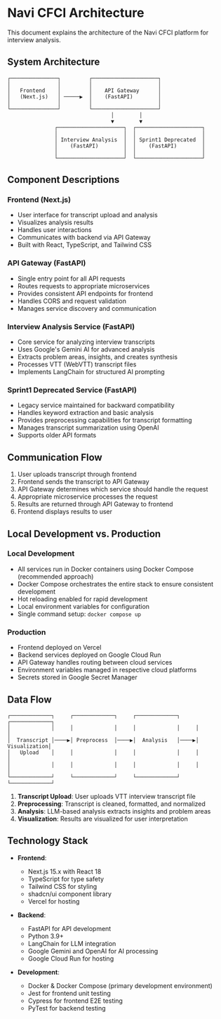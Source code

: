 # Navi CFCI Architecture

This document explains the architecture of the Navi CFCI platform for interview analysis.

## System Architecture

```
┌───────────────┐         ┌─────────────────────┐
│               │         │                     │
│   Frontend    │         │    API Gateway      │
│   (Next.js)   │ ─────▶  │    (FastAPI)        │
│               │         │                     │
└───────────────┘         └─────────────────────┘
                                 │        │
                                 ▼        ▼
               ┌─────────────────────┐  ┌─────────────────────┐
               │                     │  │                     │
               │ Interview Analysis  │  │ Sprint1 Deprecated  │
               │    (FastAPI)        │  │    (FastAPI)        │
               │                     │  │                     │
               └─────────────────────┘  └─────────────────────┘
```

## Component Descriptions

### Frontend (Next.js)
- User interface for transcript upload and analysis
- Visualizes analysis results
- Handles user interactions
- Communicates with backend via API Gateway
- Built with React, TypeScript, and Tailwind CSS

### API Gateway (FastAPI)
- Single entry point for all API requests
- Routes requests to appropriate microservices
- Provides consistent API endpoints for frontend
- Handles CORS and request validation
- Manages service discovery and communication

### Interview Analysis Service (FastAPI)
- Core service for analyzing interview transcripts
- Uses Google's Gemini AI for advanced analysis
- Extracts problem areas, insights, and creates synthesis
- Processes VTT (WebVTT) transcript files
- Implements LangChain for structured AI prompting

### Sprint1 Deprecated Service (FastAPI)
- Legacy service maintained for backward compatibility
- Handles keyword extraction and basic analysis
- Provides preprocessing capabilities for transcript formatting
- Manages transcript summarization using OpenAI
- Supports older API formats

## Communication Flow

1. User uploads transcript through frontend
2. Frontend sends the transcript to API Gateway
3. API Gateway determines which service should handle the request
4. Appropriate microservice processes the request
5. Results are returned through API Gateway to frontend
6. Frontend displays results to user

## Local Development vs. Production

### Local Development
- All services run in Docker containers using Docker Compose (recommended approach)
- Docker Compose orchestrates the entire stack to ensure consistent development
- Hot reloading enabled for rapid development
- Local environment variables for configuration
- Single command setup: `docker compose up`

### Production
- Frontend deployed on Vercel
- Backend services deployed on Google Cloud Run
- API Gateway handles routing between cloud services
- Environment variables managed in respective cloud platforms
- Secrets stored in Google Secret Manager

## Data Flow

```
┌─────────────┐     ┌─────────────┐     ┌─────────────┐     ┌─────────────┐
│             │     │             │     │             │     │             │
│  Transcript │────▶│ Preprocess  │────▶│  Analysis   │────▶│ Visualization│
│   Upload    │     │             │     │             │     │             │
│             │     │             │     │             │     │             │
└─────────────┘     └─────────────┘     └─────────────┘     └─────────────┘
```

1. **Transcript Upload**: User uploads VTT interview transcript file
2. **Preprocessing**: Transcript is cleaned, formatted, and normalized
3. **Analysis**: LLM-based analysis extracts insights and problem areas
4. **Visualization**: Results are visualized for user interpretation

## Technology Stack

- **Frontend**: 
  - Next.js 15.x with React 18
  - TypeScript for type safety
  - Tailwind CSS for styling
  - shadcn/ui component library
  - Vercel for hosting

- **Backend**: 
  - FastAPI for API development
  - Python 3.9+
  - LangChain for LLM integration
  - Google Gemini and OpenAI for AI processing
  - Google Cloud Run for hosting

- **Development**: 
  - Docker & Docker Compose (primary development environment)
  - Jest for frontend unit testing
  - Cypress for frontend E2E testing
  - PyTest for backend testing 